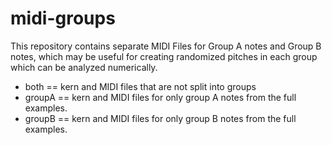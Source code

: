 midi-groups
===========


This repository contains separate MIDI Files for Group A notes and Group B notes, which may
be useful for creating randomized pitches in each group which can be analyzed numerically.


* both == kern and MIDI files that are not split into groups
* groupA == kern and MIDI files for only group A notes from the full examples.
* groupB == kern and MIDI files for only group B notes from the full examples.



